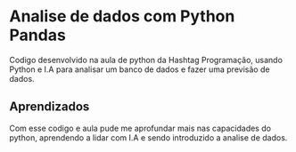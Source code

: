 
# Analise de dados com Python Pandas

Codigo desenvolvido na aula de python da Hashtag Programação, usando Python e I.A para analisar um banco de dados e fazer uma previsão de dados.
## Aprendizados

Com esse codigo e aula pude me aprofundar mais nas capacidades do python, aprendendo a lidar com I.A e sendo introduzido a analise de dados.

